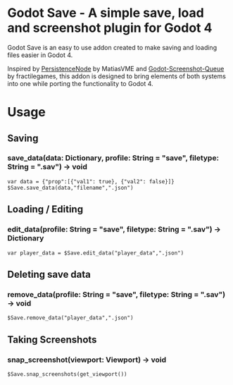 # Godot Save - A simple save, load and screenshot plugin for Godot 4  
Godot Save is an easy to use addon created to make saving and loading files easier in Godot 4.

Inspired by [PersistenceNode](https://github.com/MatiasVME/Persistence) by MatiasVME and [Godot-Screenshot-Queue](https://github.com/fractilegames/godot-screenshot-queue) by fractilegames,
this addon is designed to bring elements of both systems into one while porting the functionality to Godot 4.

# Usage
## Saving
### save_data(data: Dictionary, profile: String = "save", filetype: String = ".sav") -> void

```gdscript
var data = {"prop":[{"val1": true}, {"val2": false}]}
$Save.save_data(data,"filename",".json")
```
## Loading / Editing
### edit_data(profile: String = "save", filetype: String = ".sav") -> Dictionary

```gdscript
var player_data = $Save.edit_data("player_data",".json")
```
## Deleting save data
### remove_data(profile: String = "save", filetype: String = ".sav") -> void

```gdscript
$Save.remove_data("player_data",".json")
```
## Taking Screenshots
### snap_screenshot(viewport: Viewport) -> void

```gdscript
$Save.snap_screenshots(get_viewport())
```

